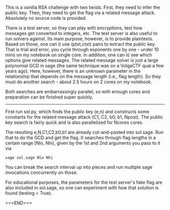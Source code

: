 This is a vanilla RSA challenge with two twists. First, they need to infer the public key. Then, they 
need to get the flag via a related message attack. Absolutely no source code is provided.

There is a test server, so they can play with encryptions, test how messages get converted to 
integers, etc. The test server is also useful to run solvers against. Its main purpose, however, is to 
provide plaintexts. Based on those, one can i) use (ptxt,ctxt) pairs to extract the public key. That 
is trial and error, you cycle through exponents one by one - under 10 mins on my notebook on single 
core. In addition, one can ii) see which options give related messages. The related message solver is 
just a large polynomial GCD in sage (the same technique was on a VolgaCTF qual a few years ago). Here, 
however, there is an unknown parameter in the relationship that depends on the message length (i.e., 
flag length). So they must do another search - about 2.5 hours on 2 cores on my notebook.

Both searches are embarrassingly parallel, so with enough cores and preparation can be finished super 
quickly.

---

First run sol.py, which finds the public key (e,n) and constructs some constants for the related 
message attack (C1, C2, b0, b1, Npost). The public key search is fairly quick and is also parallelized 
for Ncores cores.

The resulting e,N,C1,C2,b0,b1 are already cut-and-pasted into sol.sage. Run that to do the GCD and get 
the flag. It searches through flag lengths in a certain range [Nlo, Nhi), given by the 1st and 2nd 
arguments you pass to it via

    sage sol.sage Nlo Nhi

You can break the search interval up into pieces and run multiple sage invocations concurrently on 
those.

For educational purposes, the parameters for the test server's fake flag are also included in 
sol.sage, so one can experiment with how that solution is found (testing = True).

===END===



      
